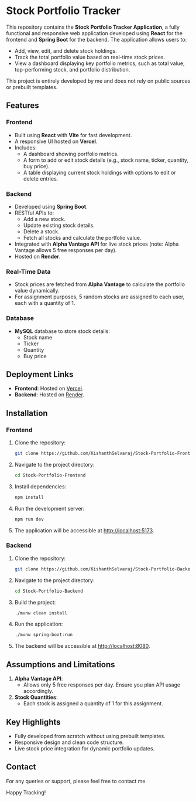 
# Stock Portfolio Tracker

This repository contains the **Stock Portfolio Tracker Application**, a fully functional and responsive web application developed using **React** for the frontend and **Spring Boot** for the backend. The application allows users to:

- Add, view, edit, and delete stock holdings.  
- Track the total portfolio value based on real-time stock prices.  
- View a dashboard displaying key portfolio metrics, such as total value, top-performing stock, and portfolio distribution.  

This project is entirely developed by me and does not rely on public sources or prebuilt templates.


## Features

### **Frontend**
- Built using **React** with **Vite** for fast development.  
- A responsive UI hosted on **Vercel**.  
- Includes:
  - A dashboard showing portfolio metrics.  
  - A form to add or edit stock details (e.g., stock name, ticker, quantity, buy price).  
  - A table displaying current stock holdings with options to edit or delete entries.  



### **Backend**
- Developed using **Spring Boot**.  
- RESTful APIs to:
  - Add a new stock.  
  - Update existing stock details.  
  - Delete a stock.  
  - Fetch all stocks and calculate the portfolio value.  
- Integrated with **Alpha Vantage API** for live stock prices (note: Alpha Vantage allows 5 free responses per day).  
- Hosted on **Render**.  



### **Real-Time Data**
- Stock prices are fetched from **Alpha Vantage** to calculate the portfolio value dynamically.  
- For assignment purposes, 5 random stocks are assigned to each user, each with a quantity of 1.  



### **Database**
- **MySQL** database to store stock details:
  - Stock name  
  - Ticker  
  - Quantity  
  - Buy price  



## Deployment Links
- **Frontend**: Hosted on [Vercel](https://vercel.com).  
- **Backend**: Hosted on [Render](https://render.com).  



## Installation

### **Frontend**
1. Clone the repository:  
   ```bash
   git clone https://github.com/KishanthSelvaraj/Stock-Portfolio-Frontend.git
   ```
2. Navigate to the project directory:  
   ```bash
   cd Stock-Portfolio-Frontend
   ```
3. Install dependencies:  
   ```bash
   npm install
   ```
4. Run the development server:  
   ```bash
   npm run dev
   ```
5. The application will be accessible at [http://localhost:5173](http://localhost:5173).  



### **Backend**
1. Clone the repository:  
   ```bash
   git clone https://github.com/KishanthSelvaraj/Stock-Portfolio-Backend.git
   ```
2. Navigate to the project directory:  
   ```bash
   cd Stock-Portfolio-Backend
   ```
3. Build the project:  
   ```bash
   ./mvnw clean install
   ```
4. Run the application:  
   ```bash
   ./mvnw spring-boot:run
   ```
5. The backend will be accessible at [http://localhost:8080](http://localhost:8080).  



## Assumptions and Limitations
1. **Alpha Vantage API**:  
   - Allows only 5 free responses per day. Ensure you plan API usage accordingly.  
2. **Stock Quantities**:  
   - Each stock is assigned a quantity of 1 for this assignment.  



## Key Highlights
- Fully developed from scratch without using prebuilt templates.  
- Responsive design and clean code structure.  
- Live stock price integration for dynamic portfolio updates.  



## Contact
For any queries or support, please feel free to contact me.  

Happy Tracking!  

 

